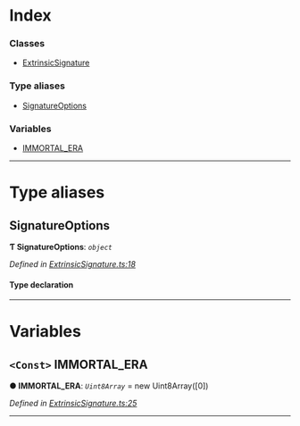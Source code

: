 

# Index

### Classes

* [ExtrinsicSignature](../classes/_extrinsicsignature_.extrinsicsignature.md)

### Type aliases

* [SignatureOptions](_extrinsicsignature_.md#signatureoptions)

### Variables

* [IMMORTAL_ERA](_extrinsicsignature_.md#immortal_era)

---

# Type aliases

<a id="signatureoptions"></a>

##  SignatureOptions

**Ƭ SignatureOptions**: *`object`*

*Defined in [ExtrinsicSignature.ts:18](https://github.com/polkadot-js/api/blob/96624a6/packages/types/src/ExtrinsicSignature.ts#L18)*

#### Type declaration

___

# Variables

<a id="immortal_era"></a>

## `<Const>` IMMORTAL_ERA

**● IMMORTAL_ERA**: *`Uint8Array`* =  new Uint8Array([0])

*Defined in [ExtrinsicSignature.ts:25](https://github.com/polkadot-js/api/blob/96624a6/packages/types/src/ExtrinsicSignature.ts#L25)*

___


